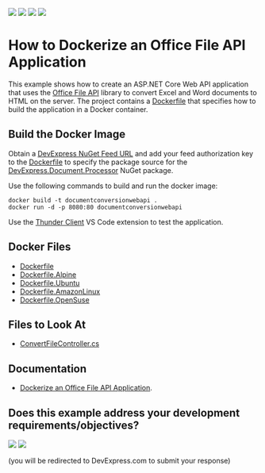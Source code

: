 <!-- default badges list -->
![](https://img.shields.io/endpoint?url=https://codecentral.devexpress.com/api/v1/VersionRange/227394207/23.1.2%2B)
[![](https://img.shields.io/badge/Open_in_DevExpress_Support_Center-FF7200?style=flat-square&logo=DevExpress&logoColor=white)](https://supportcenter.devexpress.com/ticket/details/T848263)
[![](https://img.shields.io/badge/📖_How_to_use_DevExpress_Examples-e9f6fc?style=flat-square)](https://docs.devexpress.com/GeneralInformation/403183)
[![](https://img.shields.io/badge/💬_Leave_Feedback-feecdd?style=flat-square)](#does-this-example-address-your-development-requirementsobjectives)
<!-- default badges end -->
# How to Dockerize an Office File API Application

This example shows how to create an ASP.NET Core Web API application that uses the [Office File API](https://www.devexpress.com/products/net/office-file-api/) library to convert Excel and Word documents to HTML on the server. The project contains a [Dockerfile](./CS/DocumentConversionWebApi/Dockerfile) that specifies how to build the application in a Docker container.

## Build the Docker Image

Obtain a [DevExpress NuGet Feed URL](https://docs.devexpress.com/GeneralInformation/116042/installation/install-devexpress-controls-using-nuget-packages/obtain-your-nuget-feed-credentials) and add your feed authorization key to the [Dockerfile](./CS/DocumentConversionWebApi/Dockerfile) to specify the package source for the [DevExpress.Document.Processor](https://nuget.devexpress.com/packages/DevExpress.Document.Processor/) NuGet package.

Use the following commands to build and run the docker image:

  ```
  docker build -t documentconversionwebapi .
  docker run -d -p 8080:80 documentconversionwebapi
  ```

Use the [Thunder Client](https://marketplace.visualstudio.com/items?itemName=rangav.vscode-thunder-client) VS Code extension to test the application.
## Docker Files

* [Dockerfile](./CS/DocumentConversionWebApi/Dockerfile)
* [Dockerfile.Alpine](./CS/DocumentConversionWebApi/Dockerfile.Alpine)
* [Dockerfile.Ubuntu](./CS/DocumentConversionWebApi/Dockerfile.Ubuntu)
* [Dockerfile.AmazonLinux](./CS/DocumentConversionWebApi/Dockerfile.AmazonLinux)
* [Dockerfile.OpenSuse](./CS/DocumentConversionWebApi/Dockerfile.OpenSuse)

## Files to Look At

* [ConvertFileController.cs](./CS/DocumentConversionWebApi/Controllers/ConvertFileController.cs)

## Documentation

* [Dockerize an Office File API Application](https://docs.devexpress.com/OfficeFileAPI/401528/dotnet-core-support/dockerize-an-office-file-api-app).

<!-- feedback -->
## Does this example address your development requirements/objectives?

[<img src="https://www.devexpress.com/support/examples/i/yes-button.svg"/>](https://www.devexpress.com/support/examples/survey.xml?utm_source=github&utm_campaign=dockerize-office-file-api-app&~~~was_helpful=yes) [<img src="https://www.devexpress.com/support/examples/i/no-button.svg"/>](https://www.devexpress.com/support/examples/survey.xml?utm_source=github&utm_campaign=dockerize-office-file-api-app&~~~was_helpful=no)

(you will be redirected to DevExpress.com to submit your response)
<!-- feedback end -->
